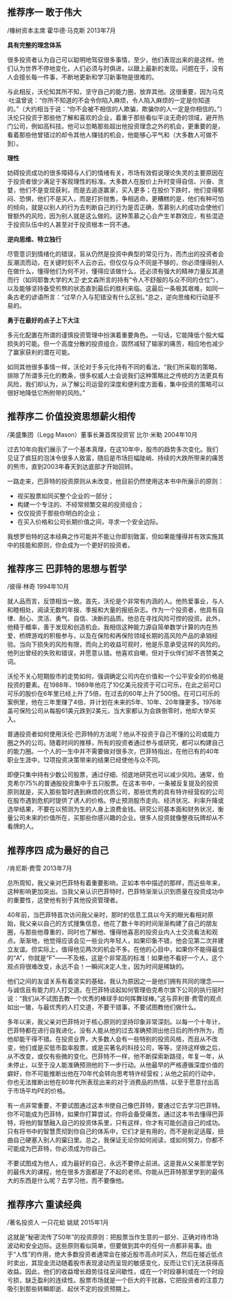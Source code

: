 ## 推荐序一 敢于伟大

/橡树资本主席 霍华德·马克斯 2013年7月

**具有完整的理念体系**

很多投资者认为自己可以聪明地驾驭很多事情，至少，他们表现出来的是这样。他们认为世界不停地变化，人们必须与时俱进，以跟上最新的发现。问题在于，没有人会擅长每一件事，不断地更新和学习新事物是很难的。

与此相反，沃伦知其所不知，坚守自己的能力圈，放弃其他。这很重要，因为马克·吐温曾说：“你所不知道的不会令你陷入麻烦，令人陷入麻烦的一定是你知道的。”（大约相当于说：“你不会被不相信的人欺骗，欺骗你的人一定是你相信的。”）沃伦只投资于那些他了解和喜欢的企业，着重于那些看似平淡无奇的领域，避开热门公司，例如高科技。他可以忽略那些超出他投资理念之外的机会，更重要的是，看着那些他曾错过的却令其他人赚钱的机会，他能够心平气和（大多数人可做不到）。

**理性**

妨碍投资成功的很多障碍与人们的情绪有关，市场有效假说理论失灵的主要原因在于投资者很少满足于客观理性的标准。大多数人在股价上升时变得自信、兴奋、贪婪，他们不是变现获利，而是去追逐赢家，买入更多；在股价下跌时，他们变得郁闷、恐惧，他们不是买入，而是打折抛售，争相逃命。更糟糕的是，他们有种可怕的倾向，就是以别人的行为去判断自己的行为是否正确，羡慕别人的成功会使他们冒额外的风险，因为别人就是这么做的。这种羡慕之心会产生羊群效应，有些混迹于投资队伍中的人甚至对于投资根本一窍不通。

**逆向思维、特立独行**

尽管意识到情绪化的错误，盲从仍然是投资中典型的常见行为，而杰出的投资者会反潮流而动，在关键时刻不人云亦云。但仅仅与众不同是不够的，你必须懂得别人在做什么，懂得他们为何不对，懂得应该做什么，还必须有强大的精神力量反其道而行（如同耶鲁大学的大卫·史文森所言的持有“令人不舒服的与众不同的仓位”），以及能够坚持备受煎熬的状态直到最后的胜利来临。这最后一条极其艰难，如同一条古老的谚语所言：“过早介入与犯错没有什么区别。”总之，逆向思维和行动是不易的。

**勇于在最好的点子上下大注**

多元化配置在所谓的谨慎投资管理中扮演着重要角色。一句话，它能降低个股大幅损失的可能。但一个高度分散的投资组合，固然减轻了输家的痛苦，相应地也减少了赢家获利的潜在可能。

如同其他很多事情一样，沃伦对于多元化持有不同的看法，“我们所采取的策略，排除了所谓多元化的教条，很多权威人士会说我们这种策略比之传统的方法更具有风险，我们却认为，从了解公司运营的深度和便利度方面看，集中投资的策略可以很好地降低它所附带的风险。”


## 推荐序二 价值投资思想薪火相传

/美盛集团（Legg Mason）董事长兼首席投资官 比尔·米勒 2004年10月

过去10年向我们展示了一个基本真理，在这10年中，股市的趋势多次变化。我们见证了疯狂的泡沫令很多人致富，随后是市场巨幅陡峭、持续的大跌所带来的痛苦的熊市，直到2003年春天到达底部才开始回转。

一路走来，巴菲特的投资原则从未改变，他目前仍然使用这本书中所展示的原则：

- 视买股票如同买整个企业的一部分；
- 构建一个专注的、不经常频繁交易的投资组合；
- 仅仅投资于那些你明白的企业；
- 在买入价格和公司长期价值之间，寻求一个安全边际。

我想罗伯特的这本经典之作可能并不能让你即刻致富，但如果能懂得并有效实施其中的技能和原则，你会成为一个更好的投资者。


## 推荐序三 巴菲特的思想与哲学

/彼得·林奇 1994年10月

就人品而言，反馈相当一致。首先，沃伦是个非常有内涵的人。他热爱事业，与人和睦相处，阅读无数的年报、季报和大量的报纸杂志。作为一个投资者，他具有自律、耐心、灵活、勇气、自信、决断的品质。他总在寻找风险可控的投资。此外，他精于概率，善于发现和创造机会。我相信这种能力源自简单数学计算的内在热爱、桥牌游戏的积极参与，以及在保险和再保险领域长期的高风险产品的承销经验。当向下损失的风险有限，而向上的收益可观时，他是乐意承受这样的风险的。他列出曾经的失败和错误，并愿意认错。他喜欢自嘲，但对于伙伴们却不吝赞美之词。

沃伦不关心短期股市的走势如何，强调确定公司内在价值和一个公平安全的价格是投资的要素。在1988年、1989年他花了10亿美元投资于可口可乐，在此之前可口可乐的股价在6年里已经上升了5倍，在过去的60年上升了500倍。在可口可乐的案例里，他在三年里赚了4倍，并计划在未来的5年、10年、20年赚更多。1976年盖可保险公司从每股61美元跌到2美元，当大家都认为会跌倒零时，他却大举买入。

普通投资者如何使用沃伦·巴菲特的方法呢？他从不投资于自己不懂的公司或能力圈之外的公司。随着时间的推移，所有的投资者通过参与或研究，都可以构建自己的能力圈。一个人的一生中并不需要做对很多次，巴菲特指出，在他已有的40年职业生涯中，12项投资决策带来的结果已经使他与众不同。

即便只集中持有少数公司股票，通过仔细、彻底地研究也可以减少风险。通常，伯克希尔75%的普通股投资集中于五只股票。在这本书中，一条被反复提及的投资原则就是，买入那些暂时遇到麻烦的优质公司，那些优秀的具有特许经营权的公司在股市遇到危机时提供了诱人的价格。停止预测股市走向、经济状况、利率升降或选举结果，不要在以预测为生的人身上浪费金钱。研究公司基本面和财务状况，衡量公司未来的价值所在，买那些你感兴趣的企业。很多人投资就像整夜玩牌却从不看牌的人。


## 推荐序四 成为最好的自己

/肯尼斯·费雪 2013年7月

总所周知，我父亲对巴菲特有着重要影响，正如本书中描述的那样，而近些年来，这种影响更加突出。当我父亲认识巴菲特时，巴菲特渐渐认识到质量在投资成功中的重要性，这使他有别于其他投资管理者。

40年前，当巴菲特首次访问我父亲时，那时的信息工具以今天的眼光看相对原始，我父亲以自己的方式搜集信息，他花了数十年的时间渐渐构建了自己的朋友圈，与那些他尊重的，同时也了解他、懂得他喜恶的投资业内人士交流看法和观点。渐渐地，他觉得应该会见一些业内年轻人，如果印象不错，他会见第二次并建立友谊。但实际上，值得他见两次的机会不多。在他的心目中，如果你不能得最佳的“A”，你就是“F”——不及格，这是个非常高的标准！如果他不看好一个人，这个观点将很难改变，永远不会！一瞬间决定人生，因为时间是稀缺的。

他们之间的友谊关系有着坚实的基础，我认为原因之一是他们拥有共同的理念——与诚信且有能力的人打交道。在巴菲特谈起如何管理伯克希尔旗下公司的执行层时说：“我们从不试图去教一个优秀的棒球手如何挥舞球棒。”这与菲利普·费雪的观点如出一辙，与最优秀的人打交道，不要干错事，不要试图教他们做什么。

多年以来，我父亲对巴菲特对于核心原则的坚持印象非常深刻。以每一个十年计，巴菲特都在进行自我进化，没有人能从他的过去准确预测出他日后的所作所为，而他却能干得不错。在投资业界，大多数人会有一些特别的投资风格，而且从不改变，他们或是买低市盈率股票，或是买著名的科技公司，等等，坚持这样做之后，从不改变，或仅有些微的变化。巴菲特不一样，他不断探索新路径，年复一年，从未停止，以至于没人能准确预测他的下一步行动。从他最早的严格遵循深度价值的癖好，你不可能推断出他在70年代会转向思考特许经营权；从他之前的行动中，你也无法推断出他在80年代所表现出来的对于消费品的热情，以至于愿意付出高于市场平均PE的价格。

有一点非常重要，不要试图通过这本书使自己像巴菲特，要通过它去学习巴菲特。你不可能成为巴菲特，如果你打算尝试，你将会备受痛苦。通过这本书去懂得巴菲特，将他的智慧融入自己的投资体系里，只有这样，你才有可能创造自己的成功。只有将书中的智慧贯彻到你自己的体系中，它们才是有用的，而不是削足适履，扭曲自己硬塞入别人的窠臼里。总之，我保证无论你如何阅读，或如何努力，你都不可能成为巴菲特，你必须成为你自己。

不要试图成为他人，成为最好的自己，永远不要停止前进。这是我从父亲那里学到的最伟大的课程，他在很多方面都是了不起的老师。你能从巴菲特那里学到的最伟大的东西是什么呢？去学习他，而不要像他。


## 推荐序六 重读经典

/著名投资人 一只花蛤 姚斌 2015年1月

这就是“秘密流传了50年”的投资原则：把股票当作生意的一部分、正确对待市场波动和安全边际。这些原则看似简单，但要做到其中的任何一点都非易事。由于“人性”的作用，绝大多数投资者通常会在接近股市高点时买入，然后在接近低点时卖出，其现金流动随着股市表现波动而呈现的敏感变化，反而让它们无法获得高收益。因此，他们的收益增长趋势往往呈间歇性，或在一个时段暴利或在一个时段亏损，缺乏盈利的连续性。股票市场就是一个巨大的干扰器，它把投资者的注意力吸引到那些转瞬即逝、起伏不定的投资预期上。
